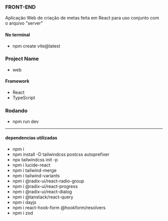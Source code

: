 ### FRONT-END 
Aplicação Web de criação de metas feita em React para uso conjunto com o arquivo "server" 


#### No terminal
- npm create vite@latest

### Project Name
- web

#### Framework
- React
- TypeScript

### Rodando
- npm run dev

------------------------------------------

#### dependencias utilizadas
- npm i 
- npm install -D tailwindcss postcss autoprefixer
- npx tailwindcss init -p
- npm i lucide-react
- npm i tailwind-merge
- npm i tailwind-variants
- npm i @radix-ui/react-radio-group
- npm i @radix-ui/react-progress
- npm i @radix-ui/react-dialog
- npm i @tanstack/react-query
- npm i dayjs
- npm i react-hook-form @hookform/resolvers
- npm i zod
